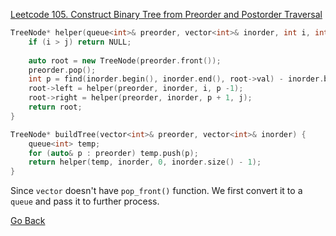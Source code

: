 [Leetcode 105. Construct Binary Tree from Preorder and Postorder Traversal](https://leetcode.com/problems/construct-binary-tree-from-preorder-and-postorder-traversal/)

```cpp
TreeNode* helper(queue<int>& preorder, vector<int>& inorder, int i, int j) {
    if (i > j) return NULL;
    
    auto root = new TreeNode(preorder.front());
    preorder.pop();
    int p = find(inorder.begin(), inorder.end(), root->val) - inorder.begin();
    root->left = helper(preorder, inorder, i, p -1);
    root->right = helper(preorder, inorder, p + 1, j);
    return root;
}

TreeNode* buildTree(vector<int>& preorder, vector<int>& inorder) {
    queue<int> temp;
    for (auto& p : preorder) temp.push(p);
    return helper(temp, inorder, 0, inorder.size() - 1);
}
```

Since `vector` doesn't have `pop_front()` function. 
We first convert it to a `queue` and pass it to further process.

[Go Back](tree/tree-recursion?id=exercise)